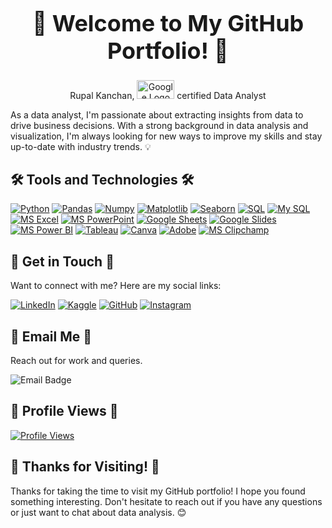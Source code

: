 <h1 align="center" style="font-size: 36px;"> 🎉 Welcome to My GitHub Portfolio! 🎉</h1>

<p align="center">Rupal Kanchan, <img src="https://www.google.com/images/branding/googlelogo/2x/googlelogo_color_272x92dp.png" width="60" height="30" alt="Google Logo"> certified Data Analyst</p>


As a data analyst, I'm passionate about extracting insights from data to drive business decisions. With a strong background in data analysis and visualization, I'm always looking for new ways to improve my skills and stay up-to-date with industry trends. 💡

## 🛠️ Tools and Technologies 🛠️

[![Python](https://img.shields.io/badge/Python-3776AB?style=for-the-badge&logo=python&logoColor=white)](https://www.python.org/)
[![Pandas](https://img.shields.io/badge/Pandas-150458?style=for-the-badge&logo=pandas&logoColor=white)](https://pandas.pydata.org/)
[![Numpy](https://img.shields.io/badge/Numpy-013243?style=for-the-badge&logo=numpy&logoColor=white)](https://numpy.org/)
[![Matplotlib](https://img.shields.io/badge/Matplotlib-11557c?style=for-the-badge&logo=matplotlib&logoColor=white)](https://matplotlib.org/)
[![Seaborn](https://img.shields.io/badge/Seaborn-87CEEB?style=for-the-badge&logo=seaborn&logoColor=white)](https://seaborn.pydata.org/)
[![SQL](https://img.shields.io/badge/SQL-4479A1?style=for-the-badge&logo=sql&logoColor=white)](https://www.sql.org/)
[![My SQL](https://img.shields.io/badge/My%20SQL-4479A1?style=for-the-badge&logo=mysql&logoColor=white)](https://www.mysql.com/)
[![MS Excel](https://img.shields.io/badge/MS%20Excel-217346?style=for-the-badge&logo=microsoft-excel&logoColor=white)](https://www.microsoft.com/en-us/microsoft-365/excel)
[![MS PowerPoint](https://img.shields.io/badge/MS%20PowerPoint-B7472A?style=for-the-badge&logo=microsoft-powerpoint&logoColor=white)](https://www.microsoft.com/en-us/microsoft-365/powerpoint)
[![Google Sheets](https://img.shields.io/badge/Google%20Sheets-34A85A?style=for-the-badge&logo=google-sheets&logoColor=white)](https://www.google.com/sheets/about/)
[![Google Slides](https://img.shields.io/badge/Google%20Slides-34A85A?style=for-the-badge&logo=google-slides&logoColor=white)](https://www.google.com/slides/about/)
[![MS Power BI](https://img.shields.io/badge/MS%20Power%20BI-03A9F4?style=for-the-badge&logo=microsoft-power-bi&logoColor=white)](https://powerbi.microsoft.com/)
[![Tableau](https://img.shields.io/badge/Tableau-E97627?style=for-the-badge&logo=tableau&logoColor=white)](https://www.tableau.com/)
[![Canva](https://img.shields.io/badge/Canva-00C4CC?style=for-the-badge&logo=canva&logoColor=white)](https://www.canva.com/)
[![Adobe](https://img.shields.io/badge/Adobe-FFC400?style=for-the-badge&logo=adobe&logoColor=white)](https://www.adobe.com/)
[![MS Clipchamp](https://img.shields.io/badge/MS%20Clipchamp-4CAF50?style=for-the-badge&logo=microsoft-clipchamp&logoColor=white)](https://clipchamp.com/)

## 📲 Get in Touch 📲

Want to connect with me? Here are my social links:

[![LinkedIn](https://img.shields.io/badge/LinkedIn-0077B5?style=for-the-badge&logo=linkedin&logoColor=white)](https://www.linkedin.com/in/rupalkanchan)
[![Kaggle](https://img.shields.io/badge/Kaggle-20BEFF?style=for-the-badge&logo=kaggle&logoColor=white)](https://www.kaggle.com/rupalkanchan)
[![GitHub](https://img.shields.io/badge/GitHub-181717?style=for-the-badge&logo=github&logoColor=white)](https://github.com/rupalkanchan)
[![Instagram](https://img.shields.io/badge/Instagram-E4405F?style=for-the-badge&logo=instagram&logoColor=white)](https://www.instagram.com/da_rupal.kanchan/)

## 📧 Email Me 📧

Reach out for work and queries.

<img src="https://img.shields.io/badge/email-rupal95@outlook.com-informational?style=flat-square" alt="Email Badge"></p>

## 👀 Profile Views 👀

[![Profile Views](https://hits.seeyoufarm.com/api/count/incr/badge.svg?url=https://github.com/Da-Rupal/&count_bg=%2379C83D&title_bg=%23555555&icon=&icon_color=%23E7E7E7&title=views&edge_flat=false)](https://github.com/Da-Rupal/)

## 🙏 Thanks for Visiting! 🙏

Thanks for taking the time to visit my GitHub portfolio! I hope you found something interesting. 
Don't hesitate to reach out if you have any questions or just want to chat about data analysis. 😊
